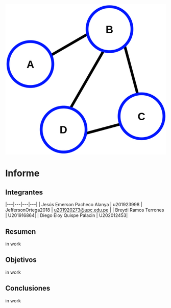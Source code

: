 
![Screenshot](/kisspng-graph-theory-connectivity-vertex-a-search-algorit-5be1847fd37995.7579639015415061758662.png)

# Informe 


## Integrantes
|---|---|---|---|
| Jesús Emerson Pacheco Alanya | u201923998 | JeffersonOrtega2018 | u201920273@upc.edu.pe |
| Breydi Ramos Terrones | U201916864| 
| Diego Eloy Quispe Palacin | U202012453|

## Resumen 
in work

## Objetivos

in work
## Conclusiones

in work